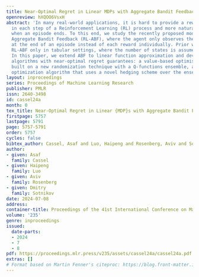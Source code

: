 ```yaml
---
title: Near-Optimal Regret in Linear MDPs with Aggregate Bandit Feedback
openreview: hXQOO6VsxH
abstract: 'In many real-world applications, it is hard to provide a reward signal
  in each step of a Reinforcement Learning (RL) process and more natural to give feedback
  when an episode ends. To this end, we study the recently proposed model of RL with
  Aggregate Bandit Feedback (RL-ABF), where the agent only observes the sum of rewards
  at the end of an episode instead of each reward individually. Prior work studied
  RL-ABF only in tabular settings, where the number of states is assumed to be small.
  In this paper, we extend ABF to linear function approximation and develop two efficient
  algorithms with near-optimal regret guarantees: a value-based optimistic algorithm
  built on a new randomization technique with a Q-functions ensemble, and a policy
  optimization algorithm that uses a novel hedging scheme over the ensemble.'
layout: inproceedings
series: Proceedings of Machine Learning Research
publisher: PMLR
issn: 2640-3498
id: cassel24a
month: 0
tex_title: Near-Optimal Regret in Linear {MDP}s with Aggregate Bandit Feedback
firstpage: 5757
lastpage: 5791
page: 5757-5791
order: 5757
cycles: false
bibtex_author: Cassel, Asaf and Luo, Haipeng and Rosenberg, Aviv and Sotnikov, Dmitry
author:
- given: Asaf
  family: Cassel
- given: Haipeng
  family: Luo
- given: Aviv
  family: Rosenberg
- given: Dmitry
  family: Sotnikov
date: 2024-07-08
address:
container-title: Proceedings of the 41st International Conference on Machine Learning
volume: '235'
genre: inproceedings
issued:
  date-parts:
  - 2024
  - 7
  - 8
pdf: https://proceedings.mlr.press/v235/assets/cassel24a/cassel24a.pdf
extras: []
# Format based on Martin Fenner's citeproc: https://blog.front-matter.io/posts/citeproc-yaml-for-bibliographies/
---
```


